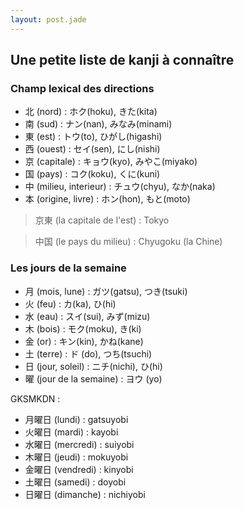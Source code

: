 ```yaml
---
layout: post.jade
---
```


## Une petite liste de kanji à connaître 


### Champ lexical des directions 

- 北 (nord) : ホク(hoku), きた(kita)
- 南 (sud) : ナン(nan), みなみ(minami)
- 東 (est) : トウ(to), ひがし(higashi)
- 西 (ouest) : セイ(sen), にし(nishi)
- 京 (capitale) : キョウ(kyo), みやこ(miyako)
- 国 (pays) : コク(koku), くに(kuni)
- 中 (milieu, interieur) : チュウ(chyu), なか(naka)
- 本 (origine, livre) : ホン(hon), もと(moto)

> 京東 (la capitale de l'est) : Tokyo

> 中国 (le pays du milieu) : Chyugoku (la Chine) 


### Les jours de la semaine 

- 月 (mois, lune) : ガツ(gatsu), つき(tsuki)
- 火 (feu) : カ(ka), ひ(hi)
- 水 (eau) : スイ(sui), みず(mizu) 
- 木 (bois) : モク(moku), き(ki)
- 金 (or) : キン(kin), かね(kane)
- 土 (terre) : ド (do), つち(tsuchi)
- 日 (jour, soleil) : ニチ(nichi), ひ(hi)
- 曜 (jour de la semaine) : ヨウ (yo)

GKSMKDN :
- 月曜日 (lundi) : gatsuyobi
- 火曜日 (mardi) : kayobi
- 水曜日 (mercredi) : suiyobi
- 木曜日 (jeudi) : mokuyobi
- 金曜日 (vendredi) : kinyobi
- 土曜日 (samedi) : doyobi
- 日曜日 (dimanche) : nichiyobi
